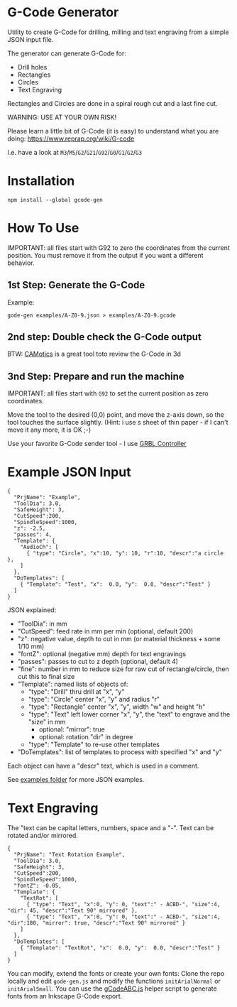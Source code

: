 # G-Code Generator

Utility to create G-Code for drilling, milling and text engraving from a simple JSON input file.

The generator can generate G-Code for:
* Drill holes
* Rectangles
* Circles
* Text Engraving

Rectangles and Circles are done in a spiral rough cut and a last fine cut.

WARNING: USE AT YOUR OWN RISK! 

Please learn a little bit of G-Code (it is easy) to understand what you are doing: 
https://www.reprap.org/wiki/G-code

I.e. have a look at `M3`/`M5`/`G2`/`G21`/`G92`/`G0`/`G1`/`G2`/`G3`

# Installation

    npm install --global gcode-gen

# How To Use

IMPORTANT: all files start with G92 to zero the coordinates from the current position. 
You must remove it from the output if you want a different behavior.

## 1st Step: Generate the G-Code

Example:

    gode-gen examples/A-Z0-9.json > examples/A-Z0-9.gcode 

## 2nd step: Double check the G-Code output

BTW: [CAMotics](https://camotics.org/) is a great tool toto review the G-Code in 3d


## 3nd Step: Prepare and run the machine

IMPORTANT: all files start with `G92` to set the current position as zero coordinates.

Move the tool to the desired (0,0) point, and move the z-axis down, so the tool touches the surface slightly.
(Hint: i use s sheet of thin paper - if I can't move it any more, it is OK ;-)

Use your favorite G-Code sender tool - I use [GRBL Controller ](https://github.com/zapmaker/GrblHoming/releases)


# Example JSON Input

    { 
      "PrjName": "Example",
      "ToolDia": 3.0,
      "SafeHeight": 3,
      "CutSpeed":200,
      "SpindleSpeed":1000,
      "z": -2.5,
      "passes": 4,
      "Template": {
        "AudioCh": [
          { "type": "Circle", "x":10, "y": 10, "r":10, "descr":"a circle  },
        ]
      },
      "DoTemplates": [
        { "Template": "Test", "x":  0.0, "y":  0.0, "descr":"Test" }
      ]
    }

JSON explained:

* "ToolDia": in mm
* "CutSpeed": feed rate in mm per min (optional, default 200)
* "z": negative value, depth to cut in mm (or material thickness + some 1/10 mm)
* "fontZ": optional (negative mm) depth for text engravings
* "passes": passes to cut to z depth (optional, default 4)
* "fine": number in mm to reduce size for raw cut of rectangle/circle, then cut this to final size
* "Template": named lists of objects of:
  * "type": "Drill"
    thru drill at "x", "y"
  * "type": "Circle"
    center "x", "y" and radius "r"
  * "type": "Rectangle"
    center "x", "y", width "w" and height "h"
  * "type": "Text"
    left lower corner "x", "y", the "text" to engrave and the "size" in mm
    * optional: "mirror": true
    * optional: rotation "dir" in degree
  * "type": "Template" to re-use other templates
* "DoTemplates": list of templates to process with specified "x" and "y" 

Each object can have a "descr" text, which is used in a comment.

See [examples folder](examples/) for more JSON examples.

# Text Engraving

The "text can be capital letters, numbers, space and a "-". Text can be rotated and/or mirrored. 

    { 
      "PrjName": "Text Rotation Example",
      "ToolDia": 3.0,
      "SafeHeight": 3,
      "CutSpeed":200,
      "SpindleSpeed":1000,
      "fontZ": -0.05,
      "Template": {
        "TextRot": [
          { "type": "Text", "x":0, "y": 0, "text":" - ACBD-", "size":4, "dir": 45, "descr":"Text 90° mirrored" },
          { "type": "Text", "x":0, "y": 0, "text":" - ACBD-", "size":4, "dir":180, "mirror": true, "descr":"Text 90° mirrored" }
        ]
      },
      "DoTemplates": [
        { "Template": "TextRot", "x":  0.0, "y":  0.0, "descr":"Test" }
      ]
    }

You can modify, extend the fonts or create your own fonts: 
Clone the repo locally and edit `gode-gen.js` and modify the functions `initArialNormal` or `initArialSmall`.
You can use the [gCodeABC.js](https://github.com/ma-ha/g-code-tools-js/blob/master/gcode-manipulate/gCodeABC.js) 
helper script to generate fonts from an Inkscape G-Code export.
 
